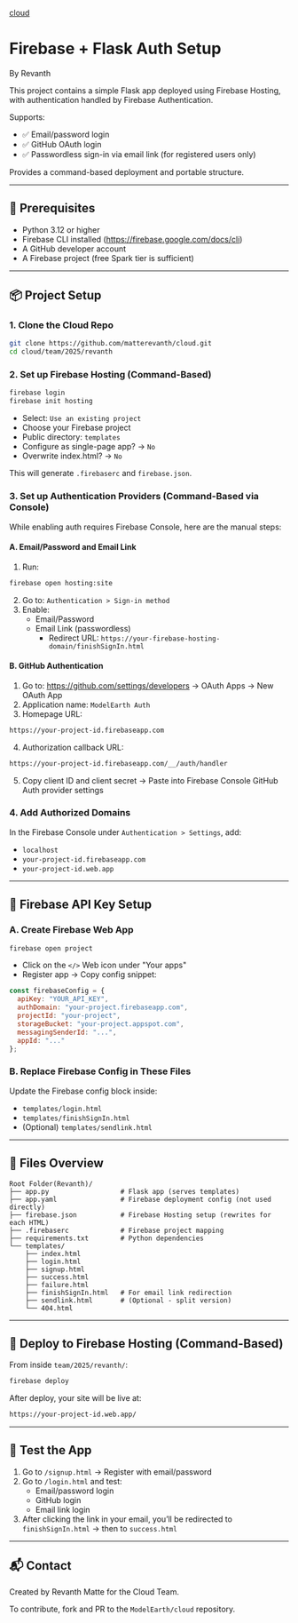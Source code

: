 [cloud](../../../)
# Firebase + Flask Auth Setup

By Revanth

This project contains a simple Flask app deployed using Firebase Hosting, with authentication handled by Firebase Authentication.

Supports:

- ✅ Email/password login
- ✅ GitHub OAuth login
- ✅ Passwordless sign-in via email link (for registered users only)

Provides a command-based deployment and portable structure.

---

## 🔧 Prerequisites
- Python 3.12 or higher
- Firebase CLI installed (https://firebase.google.com/docs/cli)
- A GitHub developer account
- A Firebase project (free Spark tier is sufficient)

---

## 📦 Project Setup

### 1. Clone the Cloud Repo
```bash
git clone https://github.com/matterevanth/cloud.git
cd cloud/team/2025/revanth
```

### 2. Set up Firebase Hosting (Command-Based)
```bash
firebase login
firebase init hosting
```
- Select: `Use an existing project`
- Choose your Firebase project
- Public directory: `templates`
- Configure as single-page app? → `No`
- Overwrite index.html? → `No`

This will generate `.firebaserc` and `firebase.json`.

### 3. Set up Authentication Providers (Command-Based via Console)
While enabling auth requires Firebase Console, here are the manual steps:

#### A. Email/Password and Email Link
1. Run:
```bash
firebase open hosting:site
```
2. Go to: `Authentication > Sign-in method`
3. Enable:
   - Email/Password
   - Email Link (passwordless)
     - Redirect URL: `https://your-firebase-hosting-domain/finishSignIn.html`

#### B. GitHub Authentication
1. Go to: https://github.com/settings/developers → OAuth Apps → New OAuth App
2. Application name: `ModelEarth Auth`
3. Homepage URL:
```bash
https://your-project-id.firebaseapp.com
```
4. Authorization callback URL:
```bash
https://your-project-id.firebaseapp.com/__/auth/handler
```
5. Copy client ID and client secret → Paste into Firebase Console GitHub Auth provider settings

### 4. Add Authorized Domains
In the Firebase Console under `Authentication > Settings`, add:
- `localhost`
- `your-project-id.firebaseapp.com`
- `your-project-id.web.app`

---

## 🔑 Firebase API Key Setup

### A. Create Firebase Web App
```bash
firebase open project
```
- Click on the `</>` Web icon under "Your apps"
- Register app → Copy config snippet:

```js
const firebaseConfig = {
  apiKey: "YOUR_API_KEY",
  authDomain: "your-project.firebaseapp.com",
  projectId: "your-project",
  storageBucket: "your-project.appspot.com",
  messagingSenderId: "...",
  appId: "..."
};
```

### B. Replace Firebase Config in These Files
Update the Firebase config block inside:
- `templates/login.html`
- `templates/finishSignIn.html`
- (Optional) `templates/sendlink.html`

---

## 📂 Files Overview
```
Root Folder(Revanth)/
├── app.py                  # Flask app (serves templates)
├── app.yaml                # Firebase deployment config (not used directly)
├── firebase.json           # Firebase Hosting setup (rewrites for each HTML)
├── .firebaserc             # Firebase project mapping
├── requirements.txt        # Python dependencies
└── templates/
    ├── index.html
    ├── login.html
    ├── signup.html
    ├── success.html
    ├── failure.html
    ├── finishSignIn.html   # For email link redirection
    ├── sendlink.html       # (Optional - split version)
    └── 404.html
```

---

## 🚀 Deploy to Firebase Hosting (Command-Based)
From inside `team/2025/revanth/`:
```bash
firebase deploy
```

After deploy, your site will be live at:
```bash
https://your-project-id.web.app/
```

---

## 🧪 Test the App
1. Go to `/signup.html` → Register with email/password
2. Go to `/login.html` and test:
   - Email/password login
   - GitHub login
   - Email link login
3. After clicking the link in your email, you’ll be redirected to `finishSignIn.html` → then to `success.html`

---

## 📬 Contact
Created by Revanth Matte for the Cloud Team.

To contribute, fork and PR to the `ModelEarth/cloud` repository.



